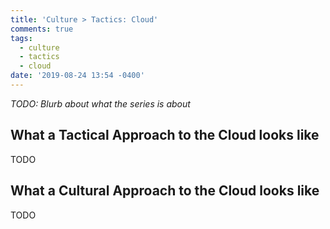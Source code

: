 ```yaml
---
title: 'Culture > Tactics: Cloud'
comments: true
tags:
  - culture
  - tactics
  - cloud
date: '2019-08-24 13:54 -0400'
---
```

_TODO: Blurb about what the series is about_ 

## What a Tactical Approach to the Cloud looks like

TODO

## What a Cultural Approach to the Cloud looks like

TODO
